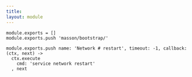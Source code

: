 ```yaml
---
title: 
layout: module
---
```


    module.exports = []
    module.exports.push 'masson/bootstrap/'

    module.exports.push name: 'Network # restart', timeout: -1, callback: (ctx, next) ->
      ctx.execute
        cmd: 'service network restart'
      , next
